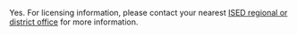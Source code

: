 Yes. For licensing information, please contact your nearest [ISED regional or district office](http://www.ic.gc.ca/eic/site/smt-gst.nsf/eng/sf01742.html) for more information.

